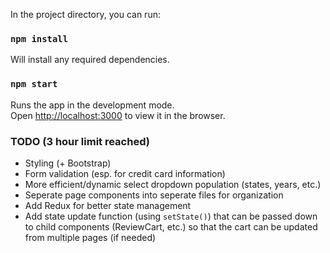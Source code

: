 In the project directory, you can run:

### `npm install`

Will install any required dependencies.

### `npm start`

Runs the app in the development mode.<br />
Open [http://localhost:3000](http://localhost:3000) to view it in the browser.

### TODO (3 hour limit reached)

- Styling (+ Bootstrap)
- Form validation (esp. for credit card information)
- More efficient/dynamic select dropdown population (states, years, etc.)
- Seperate page components into seperate files for organization
- Add Redux for better state management
- Add state update function (using ```setState()```) that can be passed down to child components (ReviewCart, etc.) so that the cart can be updated from multiple pages (if needed)
